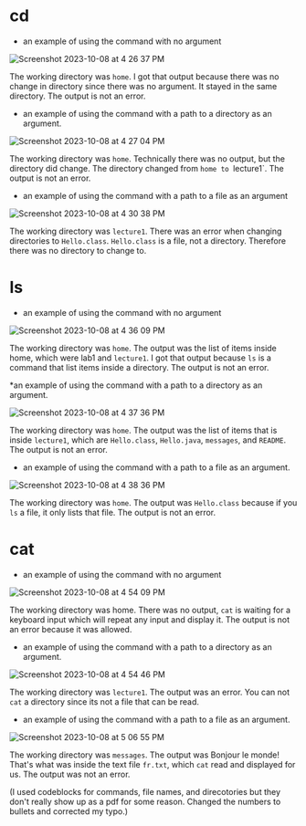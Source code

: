 # cd
* an example of using the command with no argument

![Screenshot 2023-10-08 at 4 26 37 PM](https://github.com/SamH314/cse15l-lab-reports/assets/146782614/75bb0ff5-8c71-4124-a93a-975c1f0f20c6)

The working directory was `home`. I got that output because there was no change in directory since there was no argument. It stayed in the same directory. The output is not an error.

* an example of using the command with a path to a directory as an argument.

![Screenshot 2023-10-08 at 4 27 04 PM](https://github.com/SamH314/cse15l-lab-reports/assets/146782614/da5b3aec-1716-405d-bd3e-9ff6c617a816)

The working directory was `home`. Technically there was no output, but the directory did change. The directory changed from `home to `lecture1`. The output is not an error.

* an example of using the command with a path to a file as an argument

![Screenshot 2023-10-08 at 4 30 38 PM](https://github.com/SamH314/cse15l-lab-reports/assets/146782614/276774cc-6a5b-4529-80cd-be6245a06c47)

The working directory was `lecture1`. There was an error when changing directories to `Hello.class`. `Hello.class` is a file, not a directory. Therefore there was no directory to change to.

# ls
* an example of using the command with no argument

![Screenshot 2023-10-08 at 4 36 09 PM](https://github.com/SamH314/cse15l-lab-reports/assets/146782614/977bcc49-d170-49af-b08e-2c93b3b57a7f)

The working directory was `home`. The output was the list of items inside home, which were lab1 and `lecture1`. I got that output because `ls` is a command that list items inside a directory. The output is not an error.

*an example of using the command with a path to a directory as an argument.

![Screenshot 2023-10-08 at 4 37 36 PM](https://github.com/SamH314/cse15l-lab-reports/assets/146782614/c52a15cd-b42a-4c5d-b4ca-b43c2a98829f)

The working directory was `home`. The output was the list of items that is inside `lecture1`, which are `Hello.class`, `Hello.java`, `messages`, and `README`. The output is not an error.

* an example of using the command with a path to a file as an argument.

![Screenshot 2023-10-08 at 4 38 36 PM](https://github.com/SamH314/cse15l-lab-reports/assets/146782614/ded9c2b6-f67a-4c8b-9516-e928f5863528)

The working directory was `home`. The output was `Hello.class` because if you `ls` a file, it only lists that file. The output is not an error. 

# cat
* an example of using the command with no argument

![Screenshot 2023-10-08 at 4 54 09 PM](https://github.com/SamH314/cse15l-lab-reports/assets/146782614/a07003f3-0649-463c-8e84-b493972d33ed)

The working directory was home. There was no output, `cat` is waiting for a keyboard input which will repeat any input and display it. The output is not an error because it was allowed.

* an example of using the command with a path to a directory as an argument.

![Screenshot 2023-10-08 at 4 54 46 PM](https://github.com/SamH314/cse15l-lab-reports/assets/146782614/51763071-21a3-420a-bf10-43b13e51866e)

The working directory was `lecture1`. The output was an error. You can not `cat` a directory since its not a file that can be read. 

* an example of using the command with a path to a file as an argument.

![Screenshot 2023-10-08 at 5 06 55 PM](https://github.com/SamH314/cse15l-lab-reports/assets/146782614/ec8c08a8-3139-418c-b5e8-c2e7fb874c57)

The working directory was `messages`. The output was Bonjour le monde! That's what was inside the text file `fr.txt`, which `cat` read and displayed for us. The output was not an error.

(I used codeblocks for commands, file names, and direcotories but they don't really show up as a pdf for some reason. Changed the numbers to bullets and corrected my typo.)
